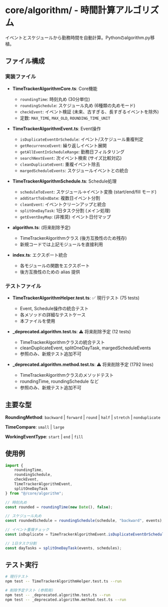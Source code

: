﻿# core/algorithm/ - 時間計算アルゴリズム

イベントとスケジュールから勤務時間を自動計算。Pythonのalgorithm.py移植。

## ファイル構成

### 実装ファイル

- **TimeTrackerAlgorithmCore.ts**: Core機能
  - `roundingTime`: 時刻丸め (30分単位)
  - `roundingSchedule`: スケジュール丸め (6種類の丸めモード)
  - `checkEvent`: イベント検証 (未来、古すぎる、長すぎるイベントを除外)
  - 定数: `MAX_TIME`, `MAX_OLD`, `ROUNDING_TIME_UNIT`

- **TimeTrackerAlgorithmEvent.ts**: Event操作
  - `isDuplicateEventOrSchedule`: イベント/スケジュール重複判定
  - `getRecurrenceEvent`: 繰り返しイベント展開
  - `getAllEventInScheduleRange`: 勤務日フィルタリング
  - `searchNextEvent`: 次イベント検索 (サイズ比較対応)
  - `cleanDuplicateEvent`: 重複イベント除去
  - `margedScheduleEvents`: スケジュールイベントとの統合

- **TimeTrackerAlgorithmSchedule.ts**: Schedule処理
  - `scheduleToEvent`: スケジュール→イベント変換 (start/end/fill モード)
  - `addStartToEndDate`: 複数日イベント分割
  - `cleanEvent`: イベントクリーンアップと統合
  - `splitOneDayTask`: 1日タスク分割 (メイン処理)
  - `getEventDayMap`: (非推奨) イベント日付マップ

- **algorithm.ts**: (将来削除予定)
  - TimeTrackerAlgorithmクラス (後方互換性のため残存)
  - 新規コードでは上記モジュールを直接利用

- **index.ts**: エクスポート統合
  - 各モジュールの関数をエクスポート
  - 後方互換性のための alias 提供

### テストファイル

- **TimeTrackerAlgorithmHelper.test.ts**: ✅ 現行テスト (75 tests)
  - Event, Schedule操作の統合テスト
  - 各メソッドの詳細なテストケース
  - 本ファイルを使用

- **_deprecated.algorithm.test.ts**: ⚠️ 将来削除予定 (12 tests)
  - TimeTrackerAlgorithmクラスの統合テスト
  - cleanDuplicateEvent, splitOneDayTask, margedScheduleEvents
  - 参照のみ、新規テスト追加不可

- **_deprecated.algorithm.method.test.ts**: ⚠️ 将来削除予定 (1792 lines)
  - TimeTrackerAlgorithmクラスのメソッドテスト
  - roundingTime, roundingSchedule など
  - 参照のみ、新規テスト追加不可

## 主要な型

**RoundingMethod**: `backward` | `forward` | `round` | `half` | `stretch` | `nonduplicate`

**TimeCompare**: `small` | `large`

**WorkingEventType**: `start` | `end` | `fill`

## 使用例

```typescript
import { 
    roundingTime, 
    roundingSchedule, 
    checkEvent,
    TimeTrackerAlgorithmEvent,
    splitOneDayTask 
} from "@/core/algorithm";

// 時刻丸め
const rounded = roundingTime(new Date(), false);

// スケジュール丸め
const roundedSchedule = roundingSchedule(schedule, "backward", events);

// イベント重複チェック
const isDuplicate = TimeTrackerAlgorithmEvent.isDuplicateEventOrSchedule(event, events);

// 1日タスク分割
const dayTasks = splitOneDayTask(events, schedules);
```

## テスト実行

```bash
# 現行テスト
npm test -- TimeTrackerAlgorithmHelper.test.ts --run

# 削除予定テスト (参照用)
npm test -- _deprecated.algorithm.test.ts --run
npm test -- _deprecated.algorithm.method.test.ts --run
```
